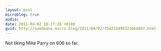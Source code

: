 ```yaml
---
layout: post
microblog: true
audio: 
date: 2011-04-02 18:27:28 +0100
guid: http://samdeane.micro.blog/2011/04/02/t54233498323664897.html
---
```

Not liking Mike Parry on 606 so far.
